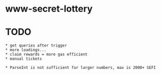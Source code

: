 # www-secret-lottery

# TODO 
    * get queries after trigger
    * more loadings...
    * claim rewards = more gas efficient
    * manual tickets

    * ParseInt is not sufficient for larger numbers, max is 2000+ SEFI